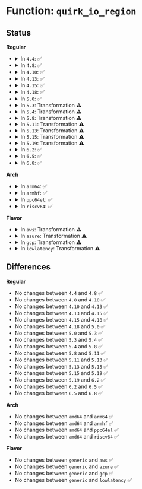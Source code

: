 # Function: <code>quirk_io_region</code>

## Status
<b>Regular</b>
<ul>
<li>
<details>
<summary>In <code>4.4</code>: ✅</summary>

```c
void quirk_io_region(struct pci_dev *dev, int port, unsigned int size, int nr, const char *name);
```

**Collision:** Unique Static

**Inline:** No

**Transformation:** False

**Instances:**

```
In drivers/pci/quirks.c (ffffffff81443b10)
Location: drivers/pci/quirks.c:391
Inline: False
Direct callers:
  - drivers/pci/quirks.c:quirk_ali7101_acpi
  - drivers/pci/quirks.c:quirk_ali7101_acpi
  - drivers/pci/quirks.c:quirk_vt8235_acpi
  - drivers/pci/quirks.c:quirk_vt8235_acpi
  - drivers/pci/quirks.c:quirk_vt82c686_acpi
  - drivers/pci/quirks.c:quirk_vt82c686_acpi
  - drivers/pci/quirks.c:quirk_vt82c686_acpi
  - drivers/pci/quirks.c:quirk_piix4_acpi
  - drivers/pci/quirks.c:quirk_piix4_acpi
```
**Symbols:**

```
ffffffff81443b10-ffffffff81443c16: quirk_io_region (STB_LOCAL)
```
</details>
</li>
<li>
<details>
<summary>In <code>4.8</code>: ✅</summary>

```c
void quirk_io_region(struct pci_dev *dev, int port, unsigned int size, int nr, const char *name);
```

**Collision:** Unique Static

**Inline:** No

**Transformation:** False

**Instances:**

```
In drivers/pci/quirks.c (ffffffff8148f9b0)
Location: drivers/pci/quirks.c:403
Inline: False
Direct callers:
  - drivers/pci/quirks.c:quirk_vt8235_acpi
  - drivers/pci/quirks.c:quirk_vt8235_acpi
  - drivers/pci/quirks.c:quirk_vt82c686_acpi
  - drivers/pci/quirks.c:quirk_vt82c686_acpi
  - drivers/pci/quirks.c:quirk_vt82c686_acpi
  - drivers/pci/quirks.c:quirk_piix4_acpi
  - drivers/pci/quirks.c:quirk_piix4_acpi
  - drivers/pci/quirks.c:quirk_ali7101_acpi
  - drivers/pci/quirks.c:quirk_ali7101_acpi
```
**Symbols:**

```
ffffffff8148f9b0-ffffffff8148faab: quirk_io_region (STB_LOCAL)
```
</details>
</li>
<li>
<details>
<summary>In <code>4.10</code>: ✅</summary>

```c
void quirk_io_region(struct pci_dev *dev, int port, unsigned int size, int nr, const char *name);
```

**Collision:** Unique Static

**Inline:** No

**Transformation:** False

**Instances:**

```
In drivers/pci/quirks.c (ffffffff814b1200)
Location: drivers/pci/quirks.c:403
Inline: False
Direct callers:
  - drivers/pci/quirks.c:quirk_vt8235_acpi
  - drivers/pci/quirks.c:quirk_vt8235_acpi
  - drivers/pci/quirks.c:quirk_vt82c686_acpi
  - drivers/pci/quirks.c:quirk_vt82c686_acpi
  - drivers/pci/quirks.c:quirk_vt82c686_acpi
  - drivers/pci/quirks.c:quirk_piix4_acpi
  - drivers/pci/quirks.c:quirk_piix4_acpi
  - drivers/pci/quirks.c:quirk_ali7101_acpi
  - drivers/pci/quirks.c:quirk_ali7101_acpi
```
**Symbols:**

```
ffffffff814b1200-ffffffff814b12fb: quirk_io_region (STB_LOCAL)
```
</details>
</li>
<li>
<details>
<summary>In <code>4.13</code>: ✅</summary>

```c
void quirk_io_region(struct pci_dev *dev, int port, unsigned int size, int nr, const char *name);
```

**Collision:** Unique Static

**Inline:** No

**Transformation:** False

**Instances:**

```
In drivers/pci/quirks.c (ffffffff814bb8e0)
Location: drivers/pci/quirks.c:404
Inline: False
Direct callers:
  - drivers/pci/quirks.c:quirk_vt8235_acpi
  - drivers/pci/quirks.c:quirk_vt8235_acpi
  - drivers/pci/quirks.c:quirk_vt82c686_acpi
  - drivers/pci/quirks.c:quirk_vt82c686_acpi
  - drivers/pci/quirks.c:quirk_vt82c686_acpi
  - drivers/pci/quirks.c:quirk_piix4_acpi
  - drivers/pci/quirks.c:quirk_piix4_acpi
  - drivers/pci/quirks.c:quirk_ali7101_acpi
  - drivers/pci/quirks.c:quirk_ali7101_acpi
```
**Symbols:**

```
ffffffff814bb8e0-ffffffff814bb9d1: quirk_io_region (STB_LOCAL)
```
</details>
</li>
<li>
<details>
<summary>In <code>4.15</code>: ✅</summary>

```c
void quirk_io_region(struct pci_dev *dev, int port, unsigned int size, int nr, const char *name);
```

**Collision:** Unique Static

**Inline:** No

**Transformation:** False

**Instances:**

```
In drivers/pci/quirks.c (ffffffff814fbd50)
Location: drivers/pci/quirks.c:405
Inline: False
Direct callers:
  - drivers/pci/quirks.c:quirk_vt8235_acpi
  - drivers/pci/quirks.c:quirk_vt8235_acpi
  - drivers/pci/quirks.c:quirk_vt82c686_acpi
  - drivers/pci/quirks.c:quirk_vt82c686_acpi
  - drivers/pci/quirks.c:quirk_vt82c686_acpi
  - drivers/pci/quirks.c:quirk_piix4_acpi
  - drivers/pci/quirks.c:quirk_piix4_acpi
  - drivers/pci/quirks.c:quirk_ali7101_acpi
  - drivers/pci/quirks.c:quirk_ali7101_acpi
```
**Symbols:**

```
ffffffff814fbd50-ffffffff814fbe41: quirk_io_region (STB_LOCAL)
```
</details>
</li>
<li>
<details>
<summary>In <code>4.18</code>: ✅</summary>

```c
void quirk_io_region(struct pci_dev *dev, int port, unsigned int size, int nr, const char *name);
```

**Collision:** Unique Static

**Inline:** No

**Transformation:** False

**Instances:**

```
In drivers/pci/quirks.c (ffffffff8152cc90)
Location: drivers/pci/quirks.c:566
Inline: False
Direct callers:
  - drivers/pci/quirks.c:quirk_vt8235_acpi
  - drivers/pci/quirks.c:quirk_vt8235_acpi
  - drivers/pci/quirks.c:quirk_vt82c686_acpi
  - drivers/pci/quirks.c:quirk_vt82c686_acpi
  - drivers/pci/quirks.c:quirk_vt82c686_acpi
  - drivers/pci/quirks.c:quirk_piix4_acpi
  - drivers/pci/quirks.c:quirk_piix4_acpi
  - drivers/pci/quirks.c:quirk_ali7101_acpi
  - drivers/pci/quirks.c:quirk_ali7101_acpi
```
**Symbols:**

```
ffffffff8152cc90-ffffffff8152cd77: quirk_io_region (STB_LOCAL)
```
</details>
</li>
<li>
<details>
<summary>In <code>5.0</code>: ✅</summary>

```c
void quirk_io_region(struct pci_dev *dev, int port, unsigned int size, int nr, const char *name);
```

**Collision:** Unique Static

**Inline:** No

**Transformation:** False

**Instances:**

```
In drivers/pci/quirks.c (ffffffff81543ae0)
Location: drivers/pci/quirks.c:575
Inline: False
Direct callers:
  - drivers/pci/quirks.c:quirk_vt8235_acpi
  - drivers/pci/quirks.c:quirk_vt8235_acpi
  - drivers/pci/quirks.c:quirk_vt82c686_acpi
  - drivers/pci/quirks.c:quirk_vt82c686_acpi
  - drivers/pci/quirks.c:quirk_vt82c686_acpi
  - drivers/pci/quirks.c:quirk_piix4_acpi
  - drivers/pci/quirks.c:quirk_piix4_acpi
  - drivers/pci/quirks.c:quirk_ali7101_acpi
  - drivers/pci/quirks.c:quirk_ali7101_acpi
```
**Symbols:**

```
ffffffff81543ae0-ffffffff81543bc7: quirk_io_region (STB_LOCAL)
```
</details>
</li>
<li>
<details>
<summary>In <code>5.3</code>: Transformation ⚠️</summary>

```c
void quirk_io_region(struct pci_dev *dev, int port, unsigned int size, int nr, const char *name);
```

**Collision:** Unique Static

**Inline:** No

**Transformation:** True

**Instances:**

```
In drivers/pci/quirks.c (0)
Location: drivers/pci/quirks.c:574
Inline: False
Direct callers:
  - drivers/pci/quirks.c:quirk_vt8235_acpi
  - drivers/pci/quirks.c:quirk_vt8235_acpi
  - drivers/pci/quirks.c:quirk_vt82c686_acpi
  - drivers/pci/quirks.c:quirk_vt82c686_acpi
  - drivers/pci/quirks.c:quirk_vt82c686_acpi
  - drivers/pci/quirks.c:quirk_piix4_acpi
  - drivers/pci/quirks.c:quirk_piix4_acpi
  - drivers/pci/quirks.c:quirk_ali7101_acpi
  - drivers/pci/quirks.c:quirk_ali7101_acpi
```
**Symbols:**

```
ffffffff81572f90-ffffffff81573062: quirk_io_region (STB_LOCAL)
ffffffff81576a2f-ffffffff81576a4d: quirk_io_region.cold (STB_LOCAL)
```
</details>
</li>
<li>
<details>
<summary>In <code>5.4</code>: Transformation ⚠️</summary>

```c
void quirk_io_region(struct pci_dev *dev, int port, unsigned int size, int nr, const char *name);
```

**Collision:** Unique Static

**Inline:** No

**Transformation:** True

**Instances:**

```
In drivers/pci/quirks.c (0)
Location: drivers/pci/quirks.c:573
Inline: False
Direct callers:
  - drivers/pci/quirks.c:quirk_vt8235_acpi
  - drivers/pci/quirks.c:quirk_vt8235_acpi
  - drivers/pci/quirks.c:quirk_vt82c686_acpi
  - drivers/pci/quirks.c:quirk_vt82c686_acpi
  - drivers/pci/quirks.c:quirk_vt82c686_acpi
  - drivers/pci/quirks.c:quirk_piix4_acpi
  - drivers/pci/quirks.c:quirk_piix4_acpi
  - drivers/pci/quirks.c:quirk_ali7101_acpi
  - drivers/pci/quirks.c:quirk_ali7101_acpi
```
**Symbols:**

```
ffffffff815945e0-ffffffff815946b2: quirk_io_region (STB_LOCAL)
ffffffff8159811d-ffffffff8159813b: quirk_io_region.cold (STB_LOCAL)
```
</details>
</li>
<li>
<details>
<summary>In <code>5.8</code>: Transformation ⚠️</summary>

```c
void quirk_io_region(struct pci_dev *dev, int port, unsigned int size, int nr, const char *name);
```

**Collision:** Unique Static

**Inline:** No

**Transformation:** True

**Instances:**

```
In drivers/pci/quirks.c (0)
Location: drivers/pci/quirks.c:573
Inline: False
Direct callers:
  - drivers/pci/quirks.c:quirk_vt8235_acpi
  - drivers/pci/quirks.c:quirk_vt8235_acpi
  - drivers/pci/quirks.c:quirk_vt82c686_acpi
  - drivers/pci/quirks.c:quirk_vt82c686_acpi
  - drivers/pci/quirks.c:quirk_vt82c686_acpi
  - drivers/pci/quirks.c:ich6_lpc_acpi_gpio
  - drivers/pci/quirks.c:ich6_lpc_acpi_gpio
  - drivers/pci/quirks.c:quirk_ich4_lpc_acpi
  - drivers/pci/quirks.c:quirk_ich4_lpc_acpi
  - drivers/pci/quirks.c:quirk_piix4_acpi
  - drivers/pci/quirks.c:quirk_piix4_acpi
  - drivers/pci/quirks.c:quirk_ali7101_acpi
  - drivers/pci/quirks.c:quirk_ali7101_acpi
```
**Symbols:**

```
ffffffff81642ab0-ffffffff81642b82: quirk_io_region (STB_LOCAL)
ffffffff816469e7-ffffffff81646a05: quirk_io_region.cold (STB_LOCAL)
```
</details>
</li>
<li>
<details>
<summary>In <code>5.11</code>: Transformation ⚠️</summary>

```c
void quirk_io_region(struct pci_dev *dev, int port, unsigned int size, int nr, const char *name);
```

**Collision:** Unique Static

**Inline:** No

**Transformation:** True

**Instances:**

```
In drivers/pci/quirks.c (0)
Location: drivers/pci/quirks.c:573
Inline: False
Direct callers:
  - drivers/pci/quirks.c:quirk_vt8235_acpi
  - drivers/pci/quirks.c:quirk_vt8235_acpi
  - drivers/pci/quirks.c:quirk_vt82c686_acpi
  - drivers/pci/quirks.c:quirk_vt82c686_acpi
  - drivers/pci/quirks.c:quirk_vt82c686_acpi
  - drivers/pci/quirks.c:ich6_lpc_acpi_gpio
  - drivers/pci/quirks.c:ich6_lpc_acpi_gpio
  - drivers/pci/quirks.c:quirk_ich4_lpc_acpi
  - drivers/pci/quirks.c:quirk_ich4_lpc_acpi
  - drivers/pci/quirks.c:quirk_piix4_acpi
  - drivers/pci/quirks.c:quirk_piix4_acpi
  - drivers/pci/quirks.c:quirk_ali7101_acpi
  - drivers/pci/quirks.c:quirk_ali7101_acpi
```
**Symbols:**

```
ffffffff81668f10-ffffffff81668fe2: quirk_io_region (STB_LOCAL)
ffffffff81bfa5b8-ffffffff81bfa5d6: quirk_io_region.cold (STB_LOCAL)
```
</details>
</li>
<li>
<details>
<summary>In <code>5.13</code>: Transformation ⚠️</summary>

```c
void quirk_io_region(struct pci_dev *dev, int port, unsigned int size, int nr, const char *name);
```

**Collision:** Unique Static

**Inline:** No

**Transformation:** True

**Instances:**

```
In drivers/pci/quirks.c (0)
Location: drivers/pci/quirks.c:569
Inline: False
Direct callers:
  - drivers/pci/quirks.c:quirk_vt8235_acpi
  - drivers/pci/quirks.c:quirk_vt8235_acpi
  - drivers/pci/quirks.c:quirk_vt82c686_acpi
  - drivers/pci/quirks.c:quirk_vt82c686_acpi
  - drivers/pci/quirks.c:quirk_vt82c686_acpi
  - drivers/pci/quirks.c:ich6_lpc_acpi_gpio
  - drivers/pci/quirks.c:ich6_lpc_acpi_gpio
  - drivers/pci/quirks.c:quirk_ich4_lpc_acpi
  - drivers/pci/quirks.c:quirk_ich4_lpc_acpi
  - drivers/pci/quirks.c:quirk_piix4_acpi
  - drivers/pci/quirks.c:quirk_piix4_acpi
  - drivers/pci/quirks.c:quirk_ali7101_acpi
  - drivers/pci/quirks.c:quirk_ali7101_acpi
```
**Symbols:**

```
ffffffff8164b3c0-ffffffff8164b492: quirk_io_region (STB_LOCAL)
ffffffff81bec415-ffffffff81bec433: quirk_io_region.cold (STB_LOCAL)
```
</details>
</li>
<li>
<details>
<summary>In <code>5.15</code>: Transformation ⚠️</summary>

```c
void quirk_io_region(struct pci_dev *dev, int port, unsigned int size, int nr, const char *name);
```

**Collision:** Unique Static

**Inline:** No

**Transformation:** True

**Instances:**

```
In drivers/pci/quirks.c (0)
Location: drivers/pci/quirks.c:569
Inline: False
Direct callers:
  - drivers/pci/quirks.c:quirk_vt8235_acpi
  - drivers/pci/quirks.c:quirk_vt8235_acpi
  - drivers/pci/quirks.c:quirk_vt82c686_acpi
  - drivers/pci/quirks.c:quirk_vt82c686_acpi
  - drivers/pci/quirks.c:quirk_vt82c686_acpi
  - drivers/pci/quirks.c:ich6_lpc_acpi_gpio
  - drivers/pci/quirks.c:ich6_lpc_acpi_gpio
  - drivers/pci/quirks.c:quirk_ich4_lpc_acpi
  - drivers/pci/quirks.c:quirk_ich4_lpc_acpi
  - drivers/pci/quirks.c:quirk_piix4_acpi
  - drivers/pci/quirks.c:quirk_piix4_acpi
  - drivers/pci/quirks.c:quirk_ali7101_acpi
  - drivers/pci/quirks.c:quirk_ali7101_acpi
```
**Symbols:**

```
ffffffff816bcd90-ffffffff816bce62: quirk_io_region (STB_LOCAL)
ffffffff81ce6fe0-ffffffff81ce6ffe: quirk_io_region.cold (STB_LOCAL)
```
</details>
</li>
<li>
<details>
<summary>In <code>5.19</code>: Transformation ⚠️</summary>

```c
void quirk_io_region(struct pci_dev *dev, int port, unsigned int size, int nr, const char *name);
```

**Collision:** Unique Static

**Inline:** No

**Transformation:** True

**Instances:**

```
In drivers/pci/quirks.c (0)
Location: drivers/pci/quirks.c:570
Inline: False
Direct callers:
  - drivers/pci/quirks.c:quirk_vt8235_acpi
  - drivers/pci/quirks.c:quirk_vt8235_acpi
  - drivers/pci/quirks.c:quirk_vt82c686_acpi
  - drivers/pci/quirks.c:quirk_vt82c686_acpi
  - drivers/pci/quirks.c:quirk_vt82c686_acpi
  - drivers/pci/quirks.c:ich6_lpc_acpi_gpio
  - drivers/pci/quirks.c:ich6_lpc_acpi_gpio
  - drivers/pci/quirks.c:quirk_ich4_lpc_acpi
  - drivers/pci/quirks.c:quirk_ich4_lpc_acpi
  - drivers/pci/quirks.c:quirk_piix4_acpi
  - drivers/pci/quirks.c:quirk_piix4_acpi
  - drivers/pci/quirks.c:quirk_ali7101_acpi
  - drivers/pci/quirks.c:quirk_ali7101_acpi
```
**Symbols:**

```
ffffffff817e1e30-ffffffff817e1f2a: quirk_io_region (STB_LOCAL)
ffffffff81eae019-ffffffff81eae037: quirk_io_region.cold (STB_LOCAL)
```
</details>
</li>
<li>
<details>
<summary>In <code>6.2</code>: ✅</summary>

```c
void quirk_io_region(struct pci_dev *dev, int port, unsigned int size, int nr, const char *name);
```

**Collision:** Unique Static

**Inline:** No

**Transformation:** False

**Instances:**

```
In drivers/pci/quirks.c (ffffffff81905820)
Location: drivers/pci/quirks.c:572
Inline: False
Direct callers:
  - drivers/pci/quirks.c:quirk_vt8235_acpi
  - drivers/pci/quirks.c:quirk_vt8235_acpi
  - drivers/pci/quirks.c:quirk_vt82c686_acpi
  - drivers/pci/quirks.c:quirk_vt82c686_acpi
  - drivers/pci/quirks.c:quirk_vt82c686_acpi
  - drivers/pci/quirks.c:ich6_lpc_acpi_gpio
  - drivers/pci/quirks.c:ich6_lpc_acpi_gpio
  - drivers/pci/quirks.c:quirk_ich4_lpc_acpi
  - drivers/pci/quirks.c:quirk_ich4_lpc_acpi
  - drivers/pci/quirks.c:quirk_piix4_acpi
  - drivers/pci/quirks.c:quirk_piix4_acpi
  - drivers/pci/quirks.c:quirk_ali7101_acpi
  - drivers/pci/quirks.c:quirk_ali7101_acpi
```
**Symbols:**

```
ffffffff81905820-ffffffff81905931: quirk_io_region (STB_LOCAL)
```
</details>
</li>
<li>
<details>
<summary>In <code>6.5</code>: ✅</summary>

```c
void quirk_io_region(struct pci_dev *dev, int port, unsigned int size, int nr, const char *name);
```

**Collision:** Unique Static

**Inline:** No

**Transformation:** False

**Instances:**

```
In drivers/pci/quirks.c (ffffffff81948e60)
Location: drivers/pci/quirks.c:665
Inline: False
Direct callers:
  - drivers/pci/quirks.c:quirk_vt8235_acpi
  - drivers/pci/quirks.c:quirk_vt8235_acpi
  - drivers/pci/quirks.c:quirk_vt82c686_acpi
  - drivers/pci/quirks.c:quirk_vt82c686_acpi
  - drivers/pci/quirks.c:quirk_vt82c686_acpi
  - drivers/pci/quirks.c:ich6_lpc_acpi_gpio
  - drivers/pci/quirks.c:ich6_lpc_acpi_gpio
  - drivers/pci/quirks.c:quirk_ich4_lpc_acpi
  - drivers/pci/quirks.c:quirk_ich4_lpc_acpi
  - drivers/pci/quirks.c:quirk_piix4_acpi
  - drivers/pci/quirks.c:quirk_piix4_acpi
  - drivers/pci/quirks.c:quirk_ali7101_acpi
  - drivers/pci/quirks.c:quirk_ali7101_acpi
```
**Symbols:**

```
ffffffff81948e60-ffffffff81948f71: quirk_io_region (STB_LOCAL)
```
</details>
</li>
<li>
<details>
<summary>In <code>6.8</code>: ✅</summary>

```c
void quirk_io_region(struct pci_dev *dev, int port, unsigned int size, int nr, const char *name);
```

**Collision:** Unique Static

**Inline:** No

**Transformation:** False

**Instances:**

```
In drivers/pci/quirks.c (ffffffff81992210)
Location: drivers/pci/quirks.c:668
Inline: False
Direct callers:
  - drivers/pci/quirks.c:quirk_vt8235_acpi
  - drivers/pci/quirks.c:quirk_vt8235_acpi
  - drivers/pci/quirks.c:quirk_vt82c686_acpi
  - drivers/pci/quirks.c:quirk_vt82c686_acpi
  - drivers/pci/quirks.c:quirk_vt82c686_acpi
  - drivers/pci/quirks.c:ich6_lpc_acpi_gpio
  - drivers/pci/quirks.c:ich6_lpc_acpi_gpio
  - drivers/pci/quirks.c:quirk_ich4_lpc_acpi
  - drivers/pci/quirks.c:quirk_ich4_lpc_acpi
  - drivers/pci/quirks.c:quirk_piix4_acpi
  - drivers/pci/quirks.c:quirk_piix4_acpi
  - drivers/pci/quirks.c:quirk_ali7101_acpi
  - drivers/pci/quirks.c:quirk_ali7101_acpi
```
**Symbols:**

```
ffffffff81992210-ffffffff81992321: quirk_io_region (STB_LOCAL)
```
</details>
</li>
</ul>
<b>Arch</b>
<ul>
<li>
<details>
<summary>In <code>arm64</code>: ✅</summary>

```c
void quirk_io_region(struct pci_dev *dev, int port, unsigned int size, int nr, const char *name);
```

**Collision:** Unique Static

**Inline:** No

**Transformation:** False

**Instances:**

```
In drivers/pci/quirks.c (ffff8000106fb8d8)
Location: drivers/pci/quirks.c:573
Inline: False
Direct callers:
  - drivers/pci/quirks.c:quirk_vt8235_acpi
  - drivers/pci/quirks.c:quirk_vt8235_acpi
  - drivers/pci/quirks.c:quirk_vt82c686_acpi
  - drivers/pci/quirks.c:quirk_vt82c686_acpi
  - drivers/pci/quirks.c:quirk_vt82c686_acpi
  - drivers/pci/quirks.c:quirk_piix4_acpi
  - drivers/pci/quirks.c:quirk_piix4_acpi
  - drivers/pci/quirks.c:quirk_ali7101_acpi
  - drivers/pci/quirks.c:quirk_ali7101_acpi
```
**Symbols:**

```
ffff8000106fb8d8-ffff8000106fb9f0: quirk_io_region (STB_LOCAL)
```
</details>
</li>
<li>
<details>
<summary>In <code>armhf</code>: ✅</summary>

```c
void quirk_io_region(struct pci_dev *dev, int port, unsigned int size, int nr, const char *name);
```

**Collision:** Unique Static

**Inline:** No

**Transformation:** False

**Instances:**

```
In drivers/pci/quirks.c (c0893e30)
Location: drivers/pci/quirks.c:573
Inline: False
Direct callers:
  - drivers/pci/quirks.c:quirk_vt8235_acpi
  - drivers/pci/quirks.c:quirk_vt8235_acpi
  - drivers/pci/quirks.c:quirk_vt82c686_acpi
  - drivers/pci/quirks.c:quirk_vt82c686_acpi
  - drivers/pci/quirks.c:quirk_vt82c686_acpi
  - drivers/pci/quirks.c:quirk_piix4_acpi
  - drivers/pci/quirks.c:quirk_piix4_acpi
  - drivers/pci/quirks.c:quirk_ali7101_acpi
  - drivers/pci/quirks.c:quirk_ali7101_acpi
```
**Symbols:**

```
c0893e30-c0893f20: quirk_io_region (STB_LOCAL)
```
</details>
</li>
<li>
<details>
<summary>In <code>ppc64el</code>: ✅</summary>

```c
void quirk_io_region(struct pci_dev *dev, int port, unsigned int size, int nr, const char *name);
```

**Collision:** Unique Static

**Inline:** No

**Transformation:** False

**Instances:**

```
In drivers/pci/quirks.c (c0000000008797f0)
Location: drivers/pci/quirks.c:573
Inline: False
Direct callers:
  - drivers/pci/quirks.c:quirk_vt8235_acpi
  - drivers/pci/quirks.c:quirk_vt8235_acpi
  - drivers/pci/quirks.c:quirk_vt82c686_acpi
  - drivers/pci/quirks.c:quirk_vt82c686_acpi
  - drivers/pci/quirks.c:quirk_vt82c686_acpi
  - drivers/pci/quirks.c:quirk_piix4_acpi
  - drivers/pci/quirks.c:quirk_piix4_acpi
  - drivers/pci/quirks.c:quirk_ali7101_acpi
  - drivers/pci/quirks.c:quirk_ali7101_acpi
```
**Symbols:**

```
c0000000008797f0-c000000000879938: quirk_io_region (STB_LOCAL)
```
</details>
</li>
<li>
<details>
<summary>In <code>riscv64</code>: ✅</summary>

```c
void quirk_io_region(struct pci_dev *dev, int port, unsigned int size, int nr, const char *name);
```

**Collision:** Unique Static

**Inline:** No

**Transformation:** False

**Instances:**

```
In drivers/pci/quirks.c (ffffffe0004cb628)
Location: drivers/pci/quirks.c:573
Inline: False
Direct callers:
  - drivers/pci/quirks.c:quirk_vt8235_acpi
  - drivers/pci/quirks.c:quirk_vt8235_acpi
  - drivers/pci/quirks.c:quirk_vt82c686_acpi
  - drivers/pci/quirks.c:quirk_vt82c686_acpi
  - drivers/pci/quirks.c:quirk_vt82c686_acpi
  - drivers/pci/quirks.c:quirk_piix4_acpi
  - drivers/pci/quirks.c:quirk_piix4_acpi
  - drivers/pci/quirks.c:quirk_ali7101_acpi
  - drivers/pci/quirks.c:quirk_ali7101_acpi
```
**Symbols:**

```
ffffffe0004cb628-ffffffe0004cb6ec: quirk_io_region (STB_LOCAL)
```
</details>
</li>
</ul>
<b>Flavor</b>
<ul>
<li>
<details>
<summary>In <code>aws</code>: Transformation ⚠️</summary>

```c
void quirk_io_region(struct pci_dev *dev, int port, unsigned int size, int nr, const char *name);
```

**Collision:** Unique Static

**Inline:** No

**Transformation:** True

**Instances:**

```
In drivers/pci/quirks.c (0)
Location: drivers/pci/quirks.c:573
Inline: False
Direct callers:
  - drivers/pci/quirks.c:quirk_vt8235_acpi
  - drivers/pci/quirks.c:quirk_vt8235_acpi
  - drivers/pci/quirks.c:quirk_vt82c686_acpi
  - drivers/pci/quirks.c:quirk_vt82c686_acpi
  - drivers/pci/quirks.c:quirk_vt82c686_acpi
  - drivers/pci/quirks.c:quirk_piix4_acpi
  - drivers/pci/quirks.c:quirk_piix4_acpi
  - drivers/pci/quirks.c:quirk_ali7101_acpi
  - drivers/pci/quirks.c:quirk_ali7101_acpi
```
**Symbols:**

```
ffffffff81588470-ffffffff81588542: quirk_io_region (STB_LOCAL)
ffffffff8158bfad-ffffffff8158bfcb: quirk_io_region.cold (STB_LOCAL)
```
</details>
</li>
<li>
<details>
<summary>In <code>azure</code>: Transformation ⚠️</summary>

```c
void quirk_io_region(struct pci_dev *dev, int port, unsigned int size, int nr, const char *name);
```

**Collision:** Unique Static

**Inline:** No

**Transformation:** True

**Instances:**

```
In drivers/pci/quirks.c (0)
Location: drivers/pci/quirks.c:573
Inline: False
Direct callers:
  - drivers/pci/quirks.c:quirk_vt8235_acpi
  - drivers/pci/quirks.c:quirk_vt8235_acpi
  - drivers/pci/quirks.c:quirk_vt82c686_acpi
  - drivers/pci/quirks.c:quirk_vt82c686_acpi
  - drivers/pci/quirks.c:quirk_vt82c686_acpi
  - drivers/pci/quirks.c:quirk_piix4_acpi
  - drivers/pci/quirks.c:quirk_piix4_acpi
  - drivers/pci/quirks.c:quirk_ali7101_acpi
  - drivers/pci/quirks.c:quirk_ali7101_acpi
```
**Symbols:**

```
ffffffff81577220-ffffffff815772f2: quirk_io_region (STB_LOCAL)
ffffffff8157aaed-ffffffff8157ab0b: quirk_io_region.cold (STB_LOCAL)
```
</details>
</li>
<li>
<details>
<summary>In <code>gcp</code>: Transformation ⚠️</summary>

```c
void quirk_io_region(struct pci_dev *dev, int port, unsigned int size, int nr, const char *name);
```

**Collision:** Unique Static

**Inline:** No

**Transformation:** True

**Instances:**

```
In drivers/pci/quirks.c (0)
Location: drivers/pci/quirks.c:573
Inline: False
Direct callers:
  - drivers/pci/quirks.c:quirk_vt8235_acpi
  - drivers/pci/quirks.c:quirk_vt8235_acpi
  - drivers/pci/quirks.c:quirk_vt82c686_acpi
  - drivers/pci/quirks.c:quirk_vt82c686_acpi
  - drivers/pci/quirks.c:quirk_vt82c686_acpi
  - drivers/pci/quirks.c:quirk_piix4_acpi
  - drivers/pci/quirks.c:quirk_piix4_acpi
  - drivers/pci/quirks.c:quirk_ali7101_acpi
  - drivers/pci/quirks.c:quirk_ali7101_acpi
```
**Symbols:**

```
ffffffff81588330-ffffffff81588402: quirk_io_region (STB_LOCAL)
ffffffff8158be6d-ffffffff8158be8b: quirk_io_region.cold (STB_LOCAL)
```
</details>
</li>
<li>
<details>
<summary>In <code>lowlatency</code>: Transformation ⚠️</summary>

```c
void quirk_io_region(struct pci_dev *dev, int port, unsigned int size, int nr, const char *name);
```

**Collision:** Unique Static

**Inline:** No

**Transformation:** True

**Instances:**

```
In drivers/pci/quirks.c (0)
Location: drivers/pci/quirks.c:573
Inline: False
Direct callers:
  - drivers/pci/quirks.c:quirk_vt8235_acpi
  - drivers/pci/quirks.c:quirk_vt8235_acpi
  - drivers/pci/quirks.c:quirk_vt82c686_acpi
  - drivers/pci/quirks.c:quirk_vt82c686_acpi
  - drivers/pci/quirks.c:quirk_vt82c686_acpi
  - drivers/pci/quirks.c:quirk_piix4_acpi
  - drivers/pci/quirks.c:quirk_piix4_acpi
  - drivers/pci/quirks.c:quirk_ali7101_acpi
  - drivers/pci/quirks.c:quirk_ali7101_acpi
```
**Symbols:**

```
ffffffff815a27e0-ffffffff815a28b2: quirk_io_region (STB_LOCAL)
ffffffff815a631d-ffffffff815a633b: quirk_io_region.cold (STB_LOCAL)
```
</details>
</li>
</ul>

## Differences
<b>Regular</b>
<ul>
<li>
No changes between <code>4.4</code> and <code>4.8</code> ✅
</li>
<li>
No changes between <code>4.8</code> and <code>4.10</code> ✅
</li>
<li>
No changes between <code>4.10</code> and <code>4.13</code> ✅
</li>
<li>
No changes between <code>4.13</code> and <code>4.15</code> ✅
</li>
<li>
No changes between <code>4.15</code> and <code>4.18</code> ✅
</li>
<li>
No changes between <code>4.18</code> and <code>5.0</code> ✅
</li>
<li>
No changes between <code>5.0</code> and <code>5.3</code> ✅
</li>
<li>
No changes between <code>5.3</code> and <code>5.4</code> ✅
</li>
<li>
No changes between <code>5.4</code> and <code>5.8</code> ✅
</li>
<li>
No changes between <code>5.8</code> and <code>5.11</code> ✅
</li>
<li>
No changes between <code>5.11</code> and <code>5.13</code> ✅
</li>
<li>
No changes between <code>5.13</code> and <code>5.15</code> ✅
</li>
<li>
No changes between <code>5.15</code> and <code>5.19</code> ✅
</li>
<li>
No changes between <code>5.19</code> and <code>6.2</code> ✅
</li>
<li>
No changes between <code>6.2</code> and <code>6.5</code> ✅
</li>
<li>
No changes between <code>6.5</code> and <code>6.8</code> ✅
</li>
</ul>
<b>Arch</b>
<ul>
<li>
No changes between <code>amd64</code> and <code>arm64</code> ✅
</li>
<li>
No changes between <code>amd64</code> and <code>armhf</code> ✅
</li>
<li>
No changes between <code>amd64</code> and <code>ppc64el</code> ✅
</li>
<li>
No changes between <code>amd64</code> and <code>riscv64</code> ✅
</li>
</ul>
<b>Flavor</b>
<ul>
<li>
No changes between <code>generic</code> and <code>aws</code> ✅
</li>
<li>
No changes between <code>generic</code> and <code>azure</code> ✅
</li>
<li>
No changes between <code>generic</code> and <code>gcp</code> ✅
</li>
<li>
No changes between <code>generic</code> and <code>lowlatency</code> ✅
</li>
</ul>
